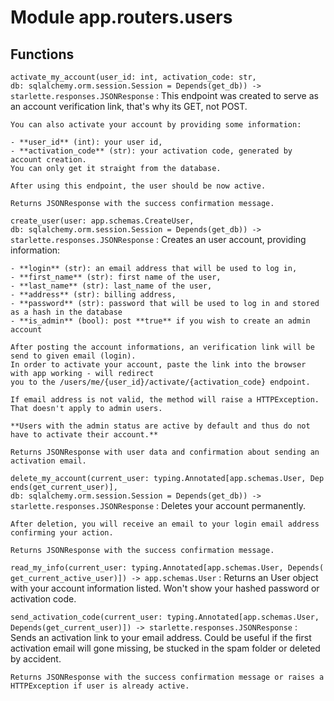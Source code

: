 Module app.routers.users
========================

Functions
---------

    
`activate_my_account(user_id: int, activation_code: str, db: sqlalchemy.orm.session.Session = Depends(get_db)) ‑> starlette.responses.JSONResponse`
:   This endpoint was created to serve as an account verification link, that's why its GET, not POST.
    
    You can also activate your account by providing some information: 
    
    - **user_id** (int): your user id,
    - **activation_code** (str): your activation code, generated by account creation.
    You can only get it straight from the database.
    
    After using this endpoint, the user should be now active.
    
    Returns JSONResponse with the success confirmation message.

    
`create_user(user: app.schemas.CreateUser, db: sqlalchemy.orm.session.Session = Depends(get_db)) ‑> starlette.responses.JSONResponse`
:   Creates an user account, providing information:
    
    - **login** (str): an email address that will be used to log in,
    - **first_name** (str): first name of the user,
    - **last_name** (str): last_name of the user,
    - **address** (str): billing address,
    - **password** (str): password that will be used to log in and stored as a hash in the database
    - **is_admin** (bool): post **true** if you wish to create an admin account
    
    After posting the account informations, an verification link will be send to given email (login).
    In order to activate your account, paste the link into the browser with app working - will redirect
    you to the /users/me/{user_id}/activate/{activation_code} endpoint.
    
    If email address is not valid, the method will raise a HTTPException. That doesn't apply to admin users.
    
    **Users with the admin status are active by default and thus do not have to activate their account.**
    
    Returns JSONResponse with user data and confirmation about sending an activation email.

    
`delete_my_account(current_user: typing.Annotated[app.schemas.User, Depends(get_current_user)], db: sqlalchemy.orm.session.Session = Depends(get_db)) ‑> starlette.responses.JSONResponse`
:   Deletes your account permanently.
    
    After deletion, you will receive an email to your login email address confirming your action.
    
    Returns JSONResponse with the success confirmation message.

    
`read_my_info(current_user: typing.Annotated[app.schemas.User, Depends(get_current_active_user)]) ‑> app.schemas.User`
:   Returns an User object with your account information listed.
    Won't show your hashed password or activation code.

    
`send_activation_code(current_user: typing.Annotated[app.schemas.User, Depends(get_current_user)]) ‑> starlette.responses.JSONResponse`
:   Sends an activation link to your email address. 
    Could be useful if the first activation email will gone missing, be stucked in the spam folder or deleted by accident.
    
    Returns JSONResponse with the success confirmation message or raises a HTTPException if user is already active.